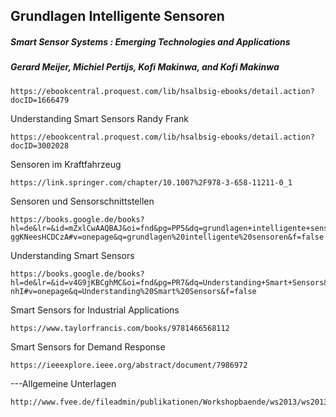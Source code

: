 ## Grundlagen Intelligente Sensoren

##### Smart Sensor Systems : Emerging Technologies and Applications
##### Gerard Meijer, Michiel Pertijs, Kofi Makinwa, and Kofi Makinwa
```
https://ebookcentral.proquest.com/lib/hsalbsig-ebooks/detail.action?docID=1666479
```
Understanding Smart Sensors
Randy Frank
```
https://ebookcentral.proquest.com/lib/hsalbsig-ebooks/detail.action?docID=3002028
```

Sensoren im Kraftfahrzeug
```
https://link.springer.com/chapter/10.1007%2F978-3-658-11211-0_1
```

Sensoren und Sensorschnittstellen
```
https://books.google.de/books?hl=de&lr=&id=mZxlCwAAQBAJ&oi=fnd&pg=PP5&dq=grundlagen+intelligente+sensoren+&ots=x4S6gNmBha&sig=qh1UK7GI6IPA5-ggKNeesHCDCzA#v=onepage&q=grundlagen%20intelligente%20sensoren&f=false
```

Understanding Smart Sensors
```
https://books.google.de/books?hl=de&lr=&id=v4G9jKBCghMC&oi=fnd&pg=PR7&dq=Understanding+Smart+Sensors&ots=fgHT9yEjmc&sig=5Xrs0tm3nR3aF4QaHywLZAs-nhI#v=onepage&q=Understanding%20Smart%20Sensors&f=false
```

Smart Sensors for Industrial Applications
```
https://www.taylorfrancis.com/books/9781466568112
```

Smart Sensors for Demand Response
```
https://ieeexplore.ieee.org/abstract/document/7986972
```

---Allgemeine Unterlagen
```
http://www.fvee.de/fileadmin/publikationen/Workshopbaende/ws2013/ws2013_03_02.pdf
```
